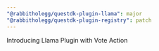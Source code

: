 ```yaml
---
"@rabbitholegg/questdk-plugin-llama": major
"@rabbitholegg/questdk-plugin-registry": patch
---
```


Introducing Llama Plugin with Vote Action
